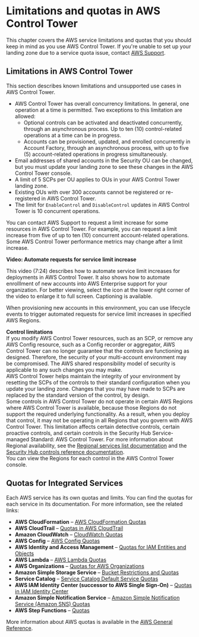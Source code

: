 # Limitations and quotas in AWS Control Tower<a name="limits"></a>

This chapter covers the AWS service limitations and quotas that you should keep in mind as you use AWS Control Tower\. If you're unable to set up your landing zone due to a service quota issue, contact [AWS Support](https://aws.amazon.com/premiumsupport/)\.

## Limitations in AWS Control Tower<a name="controltower-limits"></a>

This section describes known limitations and unsupported use cases in AWS Control Tower\.
+ AWS Control Tower has overall concurrency limitations\. In general, one operation at a time is permitted\. Two exceptions to this limitation are allowed:
  + Optional controls can be activated and deactivated concurrently, through an asynchronous process\. Up to ten \(10\) control\-related operations at a time can be in progress\.
  + Accounts can be provisioned, updated, and enrolled concurrently in Account Factory, through an asynchronous process, with up to five \(5\) account\-related operations in progress simultaneously\.
+ Email addresses of shared accounts in the Security OU can be changed, but you must update your landing zone to see these changes in the AWS Control Tower console\.
+ A limit of 5 SCPs per OU applies to OUs in your AWS Control Tower landing zone\.
+ Existing OUs with over 300 accounts cannot be registered or re\-registered in AWS Control Tower\.
+ The limit for `EnableControl` and `DisableControl` updates in AWS Control Tower is 10 concurrent operations\.

You can contact AWS Support to request a limit increase for some resources in AWS Control Tower\. For example, you can request a limit increase from five of up to ten \(10\) concurrent account\-related operations\. Some AWS Control Tower performance metrics may change after a limit increase\.

**Video: Automate requests for service limit increase**

This video \(7:24\) describes how to automate service limit increases for deployments in AWS Control Tower\. It also shows how to automate enrolllment of new accounts into AWS Enterprise support for your organization\. For better viewing, select the icon at the lower right corner of the video to enlarge it to full screen\. Captioning is available\.

When provisioning new accounts in this environment, you can use lifecycle events to trigger automated requests for service limit increases in specified AWS Regions\. 

**Control limitations**  
If you modify AWS Control Tower resources, such as an SCP, or remove any AWS Config resource, such as a Config recorder or aggregator, AWS Control Tower can no longer guarantee that the controls are functioning as designed\. Therefore, the security of your multi\-account environment may be compromised\. The AWS shared responsibility model of security is applicable to any such changes you may make\.   
 AWS Control Tower helps maintain the integrity of your environment by resetting the SCPs of the controls to their standard configuration when you update your landing zone\. Changes that you may have made to SCPs are replaced by the standard version of the control, by design\.  
Some controls in AWS Control Tower do not operate in certain AWS Regions where AWS Control Tower is available, because those Regions do not support the required underlying functionality\. As a result, when you deploy that control, it may not be operating in all Regions that you govern with AWS Control Tower\. This limitation affects certain detective controls, certain proactive controls, and certain controls in the Security Hub Service\-managed Standard: AWS Control Tower\. For more information about Regional availability, see the [Regional services list documentation](https://aws.amazon.com/about-aws/global-infrastructure/regional-product-services/) and the [Security Hub controls reference documentation](https://docs.aws.amazon.com/securityhub/latest/userguide/securityhub-controls-reference.html)\.  
You can view the Regions for each control in the AWS Control Tower console\.

## Quotas for Integrated Services<a name="integrated-services-limits"></a>

Each AWS service has its own quotas and limits\. You can find the quotas for each service in its documentation\. For more information, see the related links:
+ **AWS CloudFormation** – [AWS CloudFormation Quotas](https://docs.aws.amazon.com/AWSCloudFormation/latest/UserGuide/cloudformation-limits.html)
+ **AWS CloudTrail** – [Quotas in AWS CloudTrail](https://docs.aws.amazon.com/awscloudtrail/latest/userguide/WhatIsCloudTrail-Limits.html)
+ **Amazon CloudWatch** – [CloudWatch Quotas](https://docs.aws.amazon.com/AmazonCloudWatch/latest/monitoring/cloudwatch_limits.html) 
+ **AWS Config** – [AWS Config Quotas](https://docs.aws.amazon.com/config/latest/developerguide/configlimits.html)
+ **AWS Identity and Access Management** – [Quotas for IAM Entities and Objects](https://docs.aws.amazon.com/IAM/latest/UserGuide/reference_iam-limits.html)
+ **AWS Lambda** – [AWS Lambda Quotas](https://docs.aws.amazon.com/lambda/latest/dg/limits.html)
+ **AWS Organizations** – [Quotas for AWS Organizations](https://docs.aws.amazon.com/organizations/latest/userguide/orgs_reference_limits.html)
+ **Amazon Simple Storage Service** – [Bucket Restrictions and Quotas](https://docs.aws.amazon.com/AmazonS3/latest/dev/BucketRestrictions.html)
+ **Service Catalog** – [Service Catalog Default Service Quotas](https://docs.aws.amazon.com/servicecatalog/latest/adminguide/limits.html)
+ **AWS IAM Identity Center \(successor to AWS Single Sign\-On\)** – [Quotas in IAM Identity Center](https://docs.aws.amazon.com/singlesignon/latest/userguide/limits.html)
+ **Amazon Simple Notification Service** – [Amazon Simple Notification Service \(Amazon SNS\) Quotas](https://docs.aws.amazon.com/general/latest/gr/aws_service_limits.html#limits_sns)
+ **AWS Step Functions** – [Quotas](https://docs.aws.amazon.com/step-functions/latest/dg/limits.html)

More information about AWS quotas is available in the [AWS General Reference](https://docs.aws.amazon.com/general/latest/gr/aws_service_limits.html#limits_config)\.